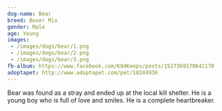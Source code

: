 ```yaml
---
dog-name: Bear
breed: Boxer Mix
gender: Male
age: Young
images:
 - /images/dogs/bear/1.png
 - /images/dogs/bear/2.png
 - /images/dogs/bear/3.png
fb-album: https://www.facebook.com/K94Keeps/posts/1527369170641170
adoptapet: http://www.adoptapet.com/pet/18244936
---
```

Bear was found as a stray and ended up at the local kill shelter. He is a young boy who is full of love and smiles. He is a complete heartbreaker.

